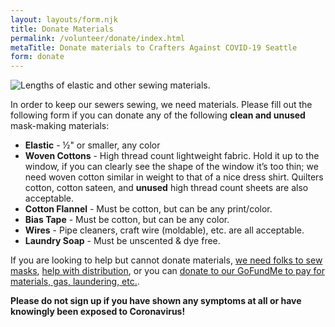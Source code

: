 ```yaml
---
layout: layouts/form.njk
title: Donate Materials
permalink: /volunteer/donate/index.html
metaTitle: Donate materials to Crafters Against COVID-19 Seattle
form: donate
---
```


![Lengths of elastic and other sewing materials.](/images/materials.jpg)

In order to keep our sewers sewing, we need materials. Please fill out the following form if you can donate any of the following **clean and unused** mask-making materials:

* **Elastic** - ½" or smaller, any color
* **Woven Cottons** - High thread count lightweight fabric. Hold it up to the window, if you can clearly see the shape of the window it’s too thin; we need woven cotton similar in weight to that of a nice dress shirt. Quilters cotton, cotton sateen, and **unused** high thread count sheets are also acceptable.
* **Cotton Flannel** - Must be cotton, but can be any print/color.
* **Bias Tape** - Must be cotton, but can be any color.
* **Wires** - Pipe cleaners, craft wire (moldable), etc. are all acceptable.
* **Laundry Soap** - Must be unscented & dye free.

If you are looking to help but cannot donate materials, [we need folks to sew masks](/volunteer/sewing/), [help with distribution](/volunteer/logistics/), or you can [donate to our GoFundMe to pay for materials, gas, laundering, etc.](https://www.gofundme.com/f/crafters-against-covid19-seattle).

**Please do not sign up if you have shown any symptoms at all or have knowingly been exposed to Coronavirus!**
